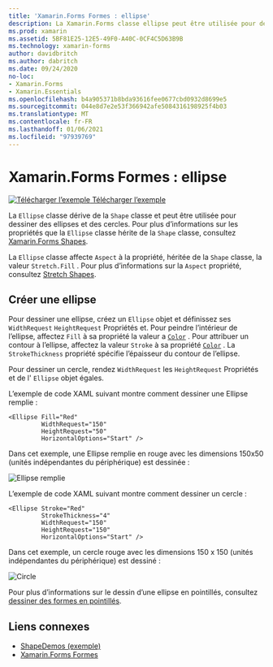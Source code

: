 ```yaml
---
title: 'Xamarin.Forms Formes : ellipse'
description: La Xamarin.Forms classe ellipse peut être utilisée pour dessiner des ellipses et des cercles.
ms.prod: xamarin
ms.assetid: 5BF81E25-12E5-49F0-A40C-0CF4C5D63B9B
ms.technology: xamarin-forms
author: davidbritch
ms.author: dabritch
ms.date: 09/24/2020
no-loc:
- Xamarin.Forms
- Xamarin.Essentials
ms.openlocfilehash: b4a905371b8bda93616fee0677cbd0932d8699e5
ms.sourcegitcommit: 044e8d7e2e53f366942afe5084316198925f4b03
ms.translationtype: MT
ms.contentlocale: fr-FR
ms.lasthandoff: 01/06/2021
ms.locfileid: "97939769"
---
```

# <a name="no-locxamarinforms-shapes-ellipse"></a>Xamarin.Forms Formes : ellipse

[![Télécharger l’exemple](~/media/shared/download.png) Télécharger l’exemple](/samples/xamarin/xamarin-forms-samples/userinterface-shapesdemos/)

La `Ellipse` classe dérive de la `Shape` classe et peut être utilisée pour dessiner des ellipses et des cercles. Pour plus d’informations sur les propriétés que la `Ellipse` classe hérite de la `Shape` classe, consultez [ Xamarin.Forms Shapes](index.md).

La `Ellipse` classe affecte `Aspect` à la propriété, héritée de la `Shape` classe, la valeur `Stretch.Fill` . Pour plus d’informations sur la `Aspect` propriété, consultez [Stretch Shapes](index.md#stretch-shapes).

## <a name="create-an-ellipse"></a>Créer une ellipse

Pour dessiner une ellipse, créez un `Ellipse` objet et définissez ses `WidthRequest` `HeightRequest` Propriétés et. Pour peindre l’intérieur de l’ellipse, affectez `Fill` à sa propriété la valeur a [`Color`](xref:Xamarin.Forms.Color) . Pour attribuer un contour à l’ellipse, affectez la valeur `Stroke` à sa propriété [`Color`](xref:Xamarin.Forms.Color) . La `StrokeThickness` propriété spécifie l’épaisseur du contour de l’ellipse.

Pour dessiner un cercle, rendez `WidthRequest` les `HeightRequest` Propriétés et de l' `Ellipse` objet égales.

L’exemple de code XAML suivant montre comment dessiner une Ellipse remplie :

```xaml
<Ellipse Fill="Red"
         WidthRequest="150"
         HeightRequest="50"
         HorizontalOptions="Start" />
```

Dans cet exemple, une Ellipse remplie en rouge avec les dimensions 150x50 (unités indépendantes du périphérique) est dessinée :

![Ellipse remplie](ellipse-images/filled.png "Ellipse remplie")

L’exemple de code XAML suivant montre comment dessiner un cercle :

```xaml
<Ellipse Stroke="Red"
         StrokeThickness="4"
         WidthRequest="150"
         HeightRequest="150"
         HorizontalOptions="Start" />
```

Dans cet exemple, un cercle rouge avec les dimensions 150 x 150 (unités indépendantes du périphérique) est dessiné :

![Circle](ellipse-images/circle.png "Circle")

Pour plus d’informations sur le dessin d’une ellipse en pointillés, consultez [dessiner des formes en pointillés](index.md#draw-dashed-shapes).

## <a name="related-links"></a>Liens connexes

- [ShapeDemos (exemple)](/samples/xamarin/xamarin-forms-samples/userinterface-shapesdemos/)
- [Xamarin.Forms Formes](index.md)
